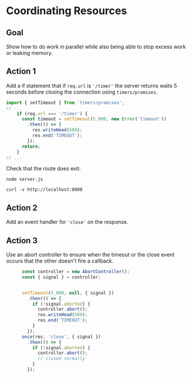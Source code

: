 # Coordinating Resources

## Goal

Show how to do work in parallel while also being able to stop excess work or
leaking memory.

## Action 1

Add a if statement that if `req.url` is `'/timer'` the server returns waits
5 seconds before closing the connection using `timers/promises`.

```mjs
import { setTimeout } from 'timers/promises';
// ...
    if (req.url === '/timer') {
      const timeout = setTimeout(5_000, new Error('timeout'))
        .then(() => {
          res.writeHead(500);
          res.end('TIMEOUT');
        });
      return;
    }
// ...
```

Check that the route does exit:

```console
node server.js
```

```console
curl -v http://localhost:8080
```

## Action 2

Add an event handler for `'close'` on the response.

## Action 3

Use an abort controller to ensure when the timeout or the close event occurs
that the other doesn't fire a callback.

```mjs
      const controller = new AbortController();
      const { signal } = controller;


      setTimeout(5_000, null, { signal })
        .then(() => {
          if (!signal.aborted) {
            controller.abort();
            res.writeHead(500);
            res.end('TIMEOUT');
          }
        });
      once(res, 'close', { signal })
        .then(() => {
          if (!signal.aborted) {
            controller.abort();
            // closed normally
          }
        });
```
